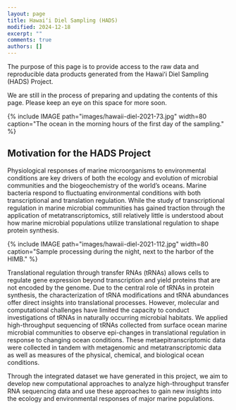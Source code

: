 ```yaml
---
layout: page
title: Hawaiʻi Diel Sampling (HADS)
modified: 2024-12-18
excerpt: ""
comments: true
authors: []
---
```


The purpose of this page is to provide access to the raw data and reproducible data products generated from the Hawaiʻi Diel Sampling (HADS) Project.

We are still in the process of preparing and updating the contents of this page. Please keep an eye on this space for more soon.

{% include IMAGE path="images/hawaii-diel-2021-73.jpg" width=80 caption="The ocean in the morning hours of the first day of the sampling." %}

## Motivation for the HADS Project

Physiological responses of marine microorganisms to environmental conditions are key drivers of both the ecology and evolution of microbial communities and the biogeochemistry of the world’s oceans. Marine bacteria respond to fluctuating environmental conditions with both transcriptional and translation regulation. While the study of transcriptional regulation in marine microbial communities has gained traction through the application of metatranscriptomics, still relatively little is understood about how marine microbial populations utilize translational regulation to shape protein synthesis.

{% include IMAGE path="images/hawaii-diel-2021-112.jpg" width=80 caption="Sample processing during the night, next to the harbor of the HIMB." %}

Translational regulation through transfer RNAs (tRNAs) allows cells to regulate gene expression beyond transcription and yield proteins that are not encoded by the genome. Due to the central role of tRNAs in protein synthesis, the characterization of tRNA modifications and tRNA abundances offer direct insights into translational processes. However, molecular and computational challenges have limited the capacity to conduct investigations of tRNAs in naturally occurring microbial habitats. We applied high-throughput sequencing of tRNAs collected from surface ocean marine microbial communities to observe epi-changes in translational regulation in response to changing ocean conditions. These metaepitranscriptomic data were collected in tandem with metagenomic and metatranscriptomic data as well as measures of the physical, chemical, and biological ocean conditions.

Through the integrated dataset we have generated in this project, we aim to develop new computational approaches to analyze high-throughput transfer RNA sequencing data and use these approaches to gain new insights into the ecology and environmental responses of major marine populations.
